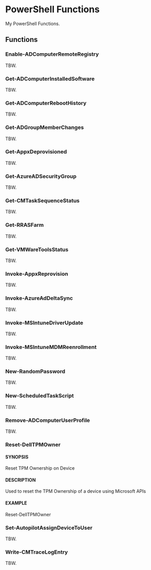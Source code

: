 # PowerShell Functions

My PowerShell Functions.

## Functions

### Enable-ADComputerRemoteRegistry

TBW.

### Get-ADComputerInstalledSoftware

TBW.

### Get-ADComputerRebootHistory

TBW.

### Get-ADGroupMemberChanges

TBW.

### Get-AppxDeprovisioned

TBW.

### Get-AzureADSecurityGroup

TBW.

### Get-CMTaskSequenceStatus

TBW.

### Get-RRASFarm

TBW.

### Get-VMWareToolsStatus

TBW.

### Invoke-AppxReprovision

TBW.

### Invoke-AzureAdDeltaSync

TBW.

### Invoke-MSIntuneDriverUpdate

TBW.

### Invoke-MSIntuneMDMReenrollment

TBW.

### New-RandomPassword

TBW.

### New-ScheduledTaskScript

TBW.

### Remove-ADComputerUserProfile

TBW.

### Reset-DellTPMOwner

#### SYNOPSIS

Reset TPM Ownership on Device

#### DESCRIPTION

Used to reset the TPM Ownership of a device using Microsoft APIs

#### EXAMPLE

Reset-DellTPMOwner

### Set-AutopilotAssignDeviceToUser

TBW.

### Write-CMTraceLogEntry

TBW.
